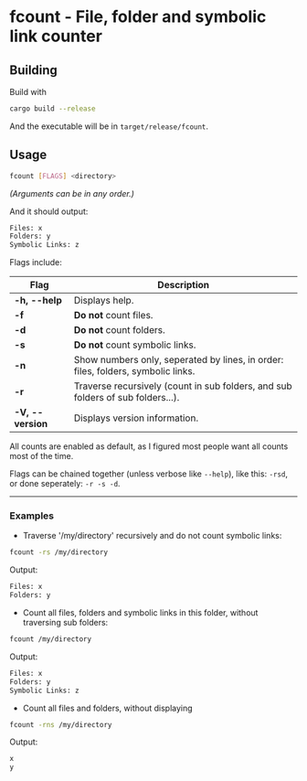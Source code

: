 # fcount - File, folder and symbolic link counter

## Building

Build with
```bash
cargo build --release
```
And the executable will be in `target/release/fcount`.

## Usage

```bash
fcount [FLAGS] <directory>
```

*(Arguments can be in any order.)*

And it should output:
```bash
Files: x
Folders: y
Symbolic Links: z
```

Flags include:

Flag | Description
--- | ---
**-h, --help** | Displays help.
**-f** | **Do not** count files.
**-d** | **Do not** count folders.
**-s** | **Do not** count symbolic links.
**-n** | Show numbers only, seperated by lines, in order: files, folders, symbolic links.
**-r** | Traverse recursively (count in sub folders, and sub folders of sub folders...).
**-V, --version** | Displays version information.

All counts are enabled as default, as I figured most people want all counts most of the time.

Flags can be chained together (unless verbose like `--help`), like this: `-rsd`, or done seperately: `-r -s -d`.

---
### Examples

- Traverse '/my/directory' recursively and do not count symbolic links:
```bash
fcount -rs /my/directory
```
Output:
```bash
Files: x
Folders: y
```

- Count all files, folders and symbolic links in this folder, without traversing sub folders:
```bash
fcount /my/directory
```
Output:
```bash
Files: x
Folders: y
Symbolic Links: z
```

- Count all files and folders, without displaying 
```bash
fcount -rns /my/directory
```
Output:
```bash
x
y
```